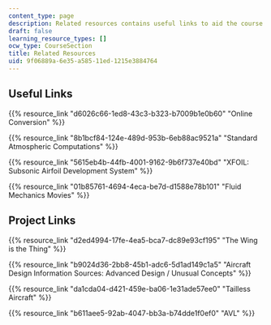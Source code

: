 ```yaml
---
content_type: page
description: Related resources contains useful links to aid the course.
draft: false
learning_resource_types: []
ocw_type: CourseSection
title: Related Resources
uid: 9f06889a-6e35-a585-11ed-1215e3884764
---
```

## Useful Links

{{% resource_link "d6026c66-1ed8-43c3-b323-b7009b1e0b60" "Online Conversion" %}}

{{% resource_link "8b1bcf84-124e-489d-953b-6eb88ac9521a" "Standard Atmospheric Computations" %}}

{{% resource_link "5615eb4b-44fb-4001-9162-9b6f737e40bd" "XFOIL: Subsonic Airfoil Development System" %}}

{{% resource_link "01b85761-4694-4eca-be7d-d1588e78b101" "Fluid Mechanics Movies" %}}

## Project Links

{{% resource_link "d2ed4994-17fe-4ea5-bca7-dc89e93cf195" "The Wing is the Thing" %}}

{{% resource_link "b9024d36-2bb8-45b1-adc6-5d1ad149c1a5" "Aircraft Design Information Sources: Advanced Design / Unusual Concepts" %}}

{{% resource_link "da1cda04-d421-459e-ba06-1e31ade57ee0" "Tailless Aircraft" %}}

{{% resource_link "b611aee5-92ab-4047-bb3a-b74dde1f0ef0" "AVL" %}}